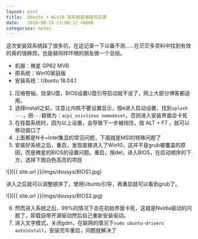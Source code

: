 ```yaml
---
layout: post
title:	Ubuntu + Win10 双系统安装踩坑实录
date:   2018-08-15 13:00:12 +0800
categories: notes
---
```




这次安装双系统踩了很多坑，在这记录一下以备不测……在茫茫多资料中找到有效的真的很麻烦，也是替同样环境的朋友做一个总结。

- 机器：微星 GP62 MVR
- 原系统：Win10家庭版
- 安装系统：Ubuntu 18.04.1

1. 压缩卷轴，烧录U盘，BIOS设置U盘引导启动就不说了，网上大部分博客都适用。
2. 选择install之前，注意让内核不要设置显示，按e进入启动设置，找到`splash ---`，把`---`替换为：`acpi_osi=linux nomodeset`，否则进入安装界面会卡死
3. 在挂载系统时，因为以上设置，会导致下一步被挡住，按 ALT + F7 ，就可以移动窗口了
4. 上面都是N卡+Intel集显的常见问题，下面就是MSI的特殊问题了
5. 安装好系统之后，重启，发现直接进入了Win10，这并不是grub被覆盖的原因，而是微星的BIOS的设置问题。重启，按del，进入BIOS，在启动顺序的下方，选择下图白色高亮的项目

![]({{ site.url }}/imgs/dousys/BIOS1.jpg)

进入之后就可以调整顺序了，使用Ubuntu引导，再重启就可以看到grub了。

![]({{ site.url }}/imgs/dousys/BIOS2.jpg)

6. 然而进入系统之后，99%的情况下会在初始界面卡死，这就是Nvidia驱动的问题了，卸载自带开源驱动然后自己重新安装驱动。
7. 进入文字模式，关闭gdm，在联网的情况下`sudo ubuntu-drivers autoinstall`，安装完毕重启，问题就解决了